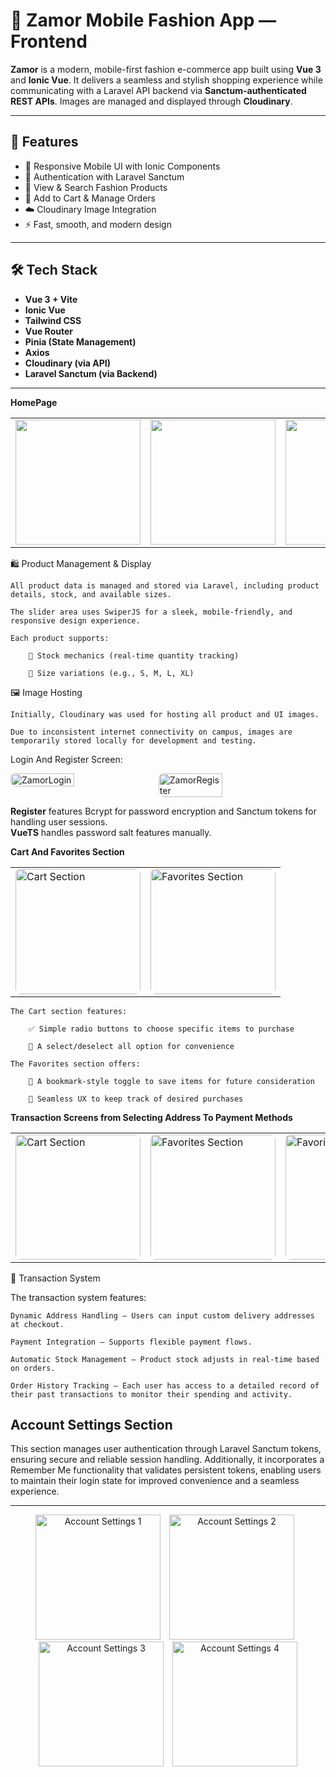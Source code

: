 # 👗 Zamor Mobile Fashion App — Frontend

**Zamor** is a modern, mobile-first fashion e-commerce app built using **Vue 3** and **Ionic Vue**. It delivers a seamless and stylish shopping experience while communicating with a Laravel API backend via **Sanctum-authenticated REST APIs**. Images are managed and displayed through **Cloudinary**.

---

## 🚀 Features

- 📱 Responsive Mobile UI with Ionic Components  
- 🔐 Authentication with Laravel Sanctum  
- 🧾 View & Search Fashion Products  
- 🛒 Add to Cart & Manage Orders  
- ☁️ Cloudinary Image Integration  
- ⚡ Fast, smooth, and modern design

---

## 🛠️ Tech Stack

- **Vue 3 + Vite**
- **Ionic Vue**
- **Tailwind CSS**
- **Vue Router**
- **Pinia (State Management)**
- **Axios**
- **Cloudinary (via API)**
- **Laravel Sanctum (via Backend)**

---

**HomePage** 
<table>
  <tr>
    <td><img src="https://res.cloudinary.com/dcdgu2fxc/image/upload/v1748078665/Screenshot_2025-05-24_at_17-11-01_Ionic_App_xfitcu.png" width="200"/></td>
    <td><img src="https://res.cloudinary.com/dcdgu2fxc/image/upload/v1748078665/Screenshot_2025-05-24_at_17-11-25_Ionic_App_pn6tar.png" width="200"/></td>
    <td><img src="https://res.cloudinary.com/dcdgu2fxc/image/upload/v1748078665/Screenshot_2025-05-24_at_17-11-54_Ionic_App_pvzyud.png" width="200"/></td>
    <td><img src="https://res.cloudinary.com/dcdgu2fxc/image/upload/v1748078665/Screenshot_2025-05-24_at_17-11-44_Ionic_App_ngatjd.png" width="200"/></td>
  </tr>
</table>



🛍️ Product Management & Display

    All product data is managed and stored via Laravel, including product details, stock, and available sizes.

    The slider area uses SwiperJS for a sleek, mobile-friendly, and responsive design experience.

    Each product supports:

        🔢 Stock mechanics (real-time quantity tracking)

        📏 Size variations (e.g., S, M, L, XL)

🖼️ Image Hosting

    Initially, Cloudinary was used for hosting all product and UI images.

    Due to inconsistent internet connectivity on campus, images are temporarily stored locally for development and testing.



Login And Register Screen: 

<div style="display: flex; gap: 10px; flex-wrap: wrap; align-items: flex-start;">
  <img src="https://res.cloudinary.com/dcdgu2fxc/image/upload/v1748078668/Login_lvf9cv.png" alt="ZamorLogin" style="width: 45%; max-width: 300px; border-radius: 8px;" />
  <img src="https://res.cloudinary.com/dcdgu2fxc/image/upload/v1748078668/Screenshot_2025-05-24_at_17-10-06_Ionic_App_umcrzz.png" alt="ZamorRegister" style="width: 45%; max-width: 300px; border-radius: 8px;" />
</div>

**Register** features Bcrypt for password encryption and Sanctum tokens for handling user sessions.  
**VueTS** handles password salt features manually.

    
**Cart And Favorites Section** 

<table>
  <tr>
    <td>
      <img src="https://res.cloudinary.com/dcdgu2fxc/image/upload/v1748078664/Screenshot_2025-05-24_at_17-12-59_Ionic_App_t70zxf.png" alt="Cart Section" width="200" style="border-radius: 8px;" />
    </td>
    <td>
      <img src="https://res.cloudinary.com/dcdgu2fxc/image/upload/v1748078664/Screenshot_2025-05-24_at_17-13-30_Ionic_App_je6mri.png" alt="Favorites Section" width="200" style="border-radius: 8px;" />
    </td>
  </tr>
</table>

    The Cart section features:

        ✅ Simple radio buttons to choose specific items to purchase

        🎯 A select/deselect all option for convenience

    The Favorites section offers:

        🔖 A bookmark-style toggle to save items for future consideration

        🧠 Seamless UX to keep track of desired purchases


  **Transaction Screens from Selecting Address To Payment Methods** 

<table>
  <tr>
    <td>
      <img src="https://res.cloudinary.com/dcdgu2fxc/image/upload/v1748078664/Screenshot_2025-05-24_at_17-21-27_Ionic_App_x15ofm.png" alt="Cart Section" width="200" style="border-radius: 8px;" />
    </td>
    <td>
      <img  src="https://res.cloudinary.com/dcdgu2fxc/image/upload/v1748078663/Screenshot_2025-05-24_at_17-21-39_Ionic_App_vdirms.png" alt="Favorites Section" width="200" style="border-radius: 8px;" />
    </td>
    <td>
      <img  src="https://res.cloudinary.com/dcdgu2fxc/image/upload/v1748078663/Screenshot_2025-05-24_at_17-22-00_Ionic_App_cm3zjc.png" alt="Favorites Section" width="200" style="border-radius: 8px;" />
    </td>
    <td>
      <img  src="https://res.cloudinary.com/dcdgu2fxc/image/upload/v1748095667/Screenshot_2025-05-24_at_22-07-11_Ionic_App_gonhvi.png" alt="Favorites Section" width="200" style="border-radius: 8px;" />
    </td>
    <td>
      <img  src="https://res.cloudinary.com/dcdgu2fxc/image/upload/v1748078663/Screenshot_2025-05-24_at_17-22-21_Ionic_App_pctvln.png" alt="Favorites Section" width="200" style="border-radius: 8px;" />
    </td>
  </tr>
</table>


🧾 Transaction System

The transaction system features:

    Dynamic Address Handling – Users can input custom delivery addresses at checkout.

    Payment Integration – Supports flexible payment flows.

    Automatic Stock Management – Product stock adjusts in real-time based on orders.

    Order History Tracking – Each user has access to a detailed record of their past transactions to monitor their spending and activity.

## Account Settings Section

This section manages user authentication through Laravel Sanctum tokens, ensuring secure and reliable session handling. Additionally, it incorporates a Remember Me functionality that validates persistent tokens, enabling users to maintain their login state for improved convenience and a seamless experience.

---



<p align="center">
  <img src="https://res.cloudinary.com/dcdgu2fxc/image/upload/v1748078663/Screenshot_2025-05-24_at_17-13-57_Ionic_App_jzqzf4.png" alt="Account Settings 1" width="200" style="margin-right:10px;" />
  <img src="https://res.cloudinary.com/dcdgu2fxc/image/upload/v1748078663/Screenshot_2025-05-24_at_17-14-07_Ionic_App_tm6byi.png" alt="Account Settings 2" width="200" style="margin-right:10px;" />
  <img src="https://res.cloudinary.com/dcdgu2fxc/image/upload/v1748078663/Screenshot_2025-05-24_at_17-15-16_Ionic_App_cmciqm.png" alt="Account Settings 3" width="200" style="margin-right:10px;" />
  <img src="https://res.cloudinary.com/dcdgu2fxc/image/upload/v1748078664/Screenshot_2025-05-24_at_17-14-37_Ionic_App_w9dvly.png" alt="Account Settings 4" width="200" />
</p>





